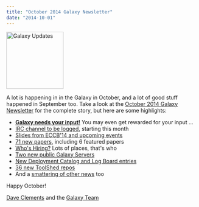 ```yaml
---
title: "October 2014 Galaxy Newsletter"
date: "2014-10-01"
---
```

<div class='right'>
<a href='/galaxy-updates/2014-10/'><img src="/src/images/logos/GalaxyUpdate200.png" alt="Galaxy Updates" width=150 /></a>
</div>

A lot is happening in in the Galaxy in October, and a lot of good stuff happened in September too.  Take a look at the [October 2014 Galaxy Newsletter](/galaxy-updates/2014-10/) for the complete story, but here are some highlights:

* **[Galaxy needs your input!](/galaxy-updates/2014-10/#galaxy-needs-your-input)**  You may even get rewarded for your input ...
* [IRC channel to be logged](/galaxy-updates/2014-10/#irc-channel-policy-change), starting this month
* [Slides from ECCB'14 and upcoming events](/galaxy-updates/2014-10/#events)
* [71 new papers](/galaxy-updates/2014-10/#new-papers), including 6 featured papers
* [Who's Hiring?](/galaxy-updates/2014-10/#whos-hiring) Lots of places, that's who
* [Two new public Galaxy Servers](/galaxy-updates/2014-10/#new-public-servers)
* [New Deployment Catalog and Log Board entries](/galaxy-updates/2014-10/#community-galaxy-hubs)
* [36 new ToolShed repos](/galaxy-updates/2014-10/#toolshed-contribution)
* And a [smattering of other news](/galaxy-updates/2014-10/#other-news) too

Happy October!

[Dave Clements](/people/dave-clements/) and the [Galaxy Team](/galaxy-team/)
